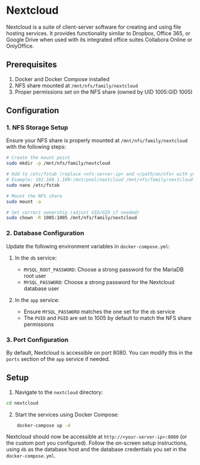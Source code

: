 # Nextcloud

Nextcloud is a suite of client-server software for creating and using file hosting services. It provides functionality similar to Dropbox, Office 365, or Google Drive when used with its integrated office suites Collabora Online or OnlyOffice.

## Prerequisites

1. Docker and Docker Compose installed
2. NFS share mounted at `/mnt/nfs/family/nextcloud`
3. Proper permissions set on the NFS share (owned by UID 1005:GID 1005)

## Configuration

### 1. NFS Storage Setup

Ensure your NFS share is properly mounted at `/mnt/nfs/family/nextcloud` with the following steps:

```bash
# Create the mount point
sudo mkdir -p /mnt/nfs/family/nextcloud

# Add to /etc/fstab (replace <nfs-server-ip> and </path/on/nfs> with your details)
# Example: 192.168.1.100:/mnt/pool/nextcloud /mnt/nfs/family/nextcloud nfs defaults 0 0
sudo nano /etc/fstab

# Mount the NFS share
sudo mount -a

# Set correct ownership (adjust UID/GID if needed)
sudo chown -R 1005:1005 /mnt/nfs/family/nextcloud
```

### 2. Database Configuration

Update the following environment variables in `docker-compose.yml`:

1. In the `db` service:
   - `MYSQL_ROOT_PASSWORD`: Choose a strong password for the MariaDB root user
   - `MYSQL_PASSWORD`: Choose a strong password for the Nextcloud database user

2. In the `app` service:
   - Ensure `MYSQL_PASSWORD` matches the one set for the `db` service
   - The `PUID` and `PGID` are set to 1005 by default to match the NFS share permissions

### 3. Port Configuration

By default, Nextcloud is accessible on port 8080. You can modify this in the `ports` section of the `app` service if needed.

## Setup

1.  Navigate to the `nextcloud` directory:
   ```bash
   cd nextcloud
   ```
2.  Start the services using Docker Compose:
```bash
    docker-compose up -d
```

Nextcloud should now be accessible at `http://<your-server-ip>:8080` (or the custom port you configured). Follow the on-screen setup instructions, using `db` as the database host and the database credentials you set in the `docker-compose.yml`. 
